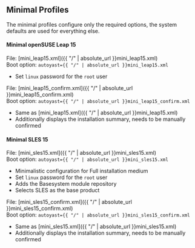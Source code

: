 
## Minimal Profiles

The minimal profiles configure only the required options, the system defaults
are used for everything else.

#### Minimal openSUSE Leap 15

File: [mini_leap15.xml]({{ "/" | absolute_url }}mini_leap15.xml)  
Boot option: `autoyast={{ "/" | absolute_url }}mini_leap15.xml`

- Set `linux` password for the `root` user

File: [mini_leap15_confirm.xml]({{ "/" | absolute_url }}mini_leap15_confirm.xml)  
Boot option: `autoyast={{ "/" | absolute_url }}mini_leap15_confirm.xml`

- Same as [mini_leap15.xml]({{ "/" | absolute_url }}mini_leap15.xml)
- Additionally displays the installation summary, needs to be manually confirmed

#### Minimal SLES 15

File: [mini_sles15.xml]({{ "/" | absolute_url }}mini_sles15.xml)  
Boot option: `autoyast={{ "/" | absolute_url }}mini_sles15.xml`

- Minimalistic configuration for Full installation medium
- Set `linux` password for the `root` user
- Adds the Basesystem module repository
- Selects SLES as the base product

File: [mini_sles15_confirm.xml]({{ "/" | absolute_url }}mini_sles15_confirm.xml)  
Boot option: `autoyast={{ "/" | absolute_url }}mini_sles15_confirm.xml`

- Same as [mini_sles15.xml]({{ "/" | absolute_url }}mini_sles15.xml)
- Additionally displays the installation summary, needs to be manually confirmed
